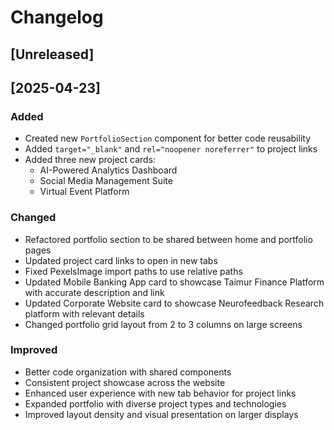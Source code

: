 # Changelog

## [Unreleased]

## [2025-04-23]

### Added
- Created new `PortfolioSection` component for better code reusability
- Added `target="_blank"` and `rel="noopener noreferrer"` to project links
- Added three new project cards:
  - AI-Powered Analytics Dashboard
  - Social Media Management Suite
  - Virtual Event Platform

### Changed
- Refactored portfolio section to be shared between home and portfolio pages
- Updated project card links to open in new tabs
- Fixed PexelsImage import paths to use relative paths
- Updated Mobile Banking App card to showcase Taimur Finance Platform with accurate description and link
- Updated Corporate Website card to showcase Neurofeedback Research platform with relevant details
- Changed portfolio grid layout from 2 to 3 columns on large screens

### Improved
- Better code organization with shared components
- Consistent project showcase across the website
- Enhanced user experience with new tab behavior for project links
- Expanded portfolio with diverse project types and technologies
- Improved layout density and visual presentation on larger displays